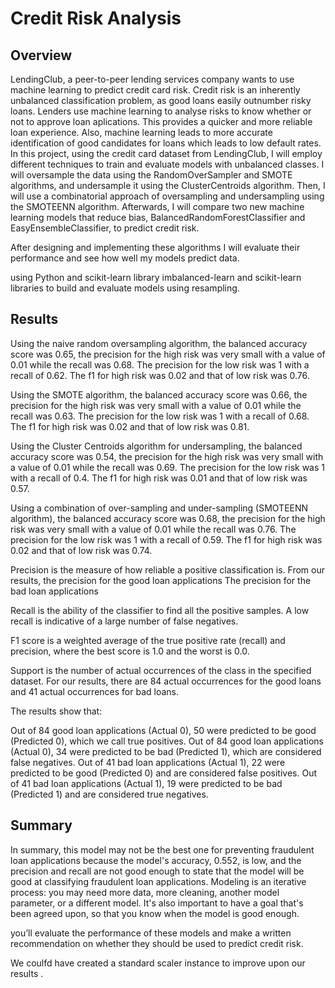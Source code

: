 # Credit Risk Analysis
## Overview
LendingClub, a peer-to-peer lending services company wants to use machine learning to predict credit card risk. Credit risk is an inherently unbalanced classification problem, as good loans easily outnumber risky loans. Lenders use machine learning to analyse risks to know whether or not to approve loan aplications. This provides a quicker and more reliable loan experience. Also, machine learning leads to more accurate identification of good candidates for loans which leads to low default rates.   
In this project, using the credit card dataset from LendingClub, I will employ different techniques to train and evaluate models with unbalanced classes. I will oversample the data using the RandomOverSampler and SMOTE algorithms, and undersample it using the ClusterCentroids algorithm. Then, I will use a combinatorial approach of oversampling and undersampling using the SMOTEENN algorithm.  Afterwards, I will compare two new machine learning models that reduce bias, BalancedRandomForestClassifier and EasyEnsembleClassifier, to predict credit risk. 

After designing and implementing these algorithms I will evaluate their performance and see how well my models predict data.






 using Python and scikit-learn library 
imbalanced-learn and scikit-learn libraries to build and evaluate models using resampling.

 

## Results
Using the naive random oversampling algorithm, the balanced accuracy score was 0.65, the precision for the high risk was very small with a value of  0.01 while the recall was 0.68. The precision for the low risk was 1 with a recall of 0.62. The f1 for high risk was 0.02 and that of low risk was 0.76.


Using the SMOTE algorithm, the balanced accuracy score was 0.66, the precision for the high risk was very small with a value of  0.01 while the recall was 0.63. The precision for the low risk was 1 with a recall of 0.68. The f1 for high risk was 0.02 and that of low risk was 0.81.

Using the Cluster Centroids algorithm for undersampling, the balanced accuracy score was 0.54, the precision for the high risk was very small with a value of  0.01 while the recall was 0.69. The precision for the low risk was 1 with a recall of 0.4. The f1 for high risk was 0.01 and that of low risk was 0.57.

Using a combination of over-sampling and under-sampling (SMOTEENN algorithm),  the balanced accuracy score was 0.68, the precision for the high risk was very small with a value of  0.01 while the recall was 0.76. The precision for the low risk was 1 with a recall of 0.59. The f1 for high risk was 0.02 and that of low risk was 0.74.


Precision is the measure of how reliable a positive classification is. From our results, the precision for the good loan applications The precision for the bad loan applications 

Recall is the ability of the classifier to find all the positive samples. A low recall is indicative of a large number of false negatives.

 F1 score is a weighted average of the true positive rate (recall) and precision, where the best score is 1.0 and the worst is 0.0.
 
 Support is the number of actual occurrences of the class in the specified dataset. For our results, there are 84 actual occurrences for the good loans and 41 actual occurrences for bad loans.




The results show that:

Out of 84 good loan applications (Actual 0), 50 were predicted to be good (Predicted 0), which we call true positives.
Out of 84 good loan applications (Actual 0), 34 were predicted to be bad (Predicted 1), which are considered false negatives.
Out of 41 bad loan applications (Actual 1), 22 were predicted to be good (Predicted 0) and are considered false positives.
Out of 41 bad loan applications (Actual 1), 19 were predicted to be bad (Predicted 1) and are considered true negatives.



## Summary

In summary, this model may not be the best one for preventing fraudulent loan applications because the model's accuracy, 0.552, is low, and the precision and recall are not good enough to state that the model will be good at classifying fraudulent loan applications. Modeling is an iterative process: you may need more data, more cleaning, another model parameter, or a different model. It's also important to have a goal that's been agreed upon, so that you know when the model is good enough.

you’ll evaluate the performance of these models and make a written recommendation on whether they should be used to predict credit risk.


We coulfd have created a standard scaler instance to improve upon our results . 
